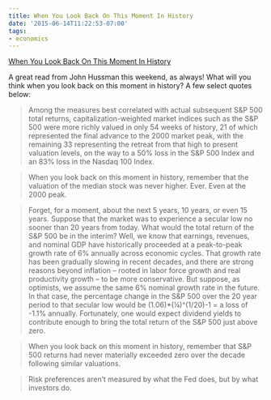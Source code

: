 ```yaml
---
title: When You Look Back On This Moment In History
date: '2015-06-14T11:22:53-07:00'
tags:
- economics
---
```

[When You Look Back On This Moment In History](http://www.hussmanfunds.com/wmc/wmc150615.htm)

A great read from John Hussman this weekend, as always! What will you think when you look back on this moment in history?  A few select quotes below:

> Among the measures best correlated with actual subsequent S&P 500 total returns, capitalization-weighted market indices such as the S&P 500 were more richly valued in only 54 weeks of history, 21 of which represented the final advance to the 2000 market peak, with the remaining 33 representing the retreat from that high to present valuation levels, on the way to a 50% loss in the S&P 500 Index and an 83% loss in the Nasdaq 100 Index.

> When you look back on this moment in history, remember that the valuation of the median stock was never higher. Ever. Even at the 2000 peak.

> Forget, for a moment, about the next 5 years, 10 years, or even 15 years. Suppose that the market was to experience a secular low no sooner than 20 years from today. What would the total return of the S&P 500 be in the interim? Well, we know that earnings, revenues, and nominal GDP have historically proceeded at a peak-to-peak growth rate of 6% annually across economic cycles. That growth rate has been gradually slowing in recent decades, and there are strong reasons beyond inflation – rooted in labor force growth and real productivity growth – to be more conservative. But suppose, as optimists, we assume the same 6% nominal growth rate in the future. In that case, the percentage change in the S&P 500 over the 20 year period to that secular low would be (1.06)*(¼)^(1/20)-1 = a loss of -1.1% annually. Fortunately, one would expect dividend yields to contribute enough to bring the total return of the S&P 500 just above zero.

> When you look back on this moment in history, remember that S&P 500 returns had never materially exceeded zero over the decade following similar valuations.

> Risk preferences aren’t measured by what the Fed does, but by what investors do.